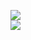 [![](https://img.shields.io/badge/Made%20With-Github%20Spray-lightgrey.svg?style=for-the-badge&logo=github)](https://github.com/Annihil/github-spray#23308)  
[![](https://i.imgur.com/2DrTn0Z.gif)](https://github.com/Annihil/github-spray)
